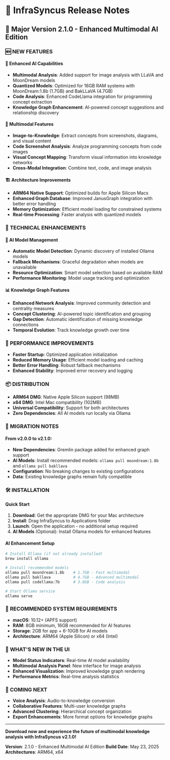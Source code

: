 # 🚀 InfraSyncus Release Notes

## 🎉 Major Version 2.1.0 - Enhanced Multimodal AI Edition

### 🆕 **NEW FEATURES**

#### 🤖 **Enhanced AI Capabilities**
- **Multimodal Analysis**: Added support for image analysis with LLaVA and MoonDream models
- **Quantized Models**: Optimized for 16GB RAM systems with MoonDream:1.8b (1.7GB) and BakLLaVA (4.7GB)
- **Code Analysis**: Enhanced CodeLlama integration for programming concept extraction
- **Knowledge Graph Enhancement**: AI-powered concept suggestions and relationship discovery

#### 🧠 **Multimodal Features**
- **Image-to-Knowledge**: Extract concepts from screenshots, diagrams, and visual content
- **Code Screenshot Analysis**: Analyze programming concepts from code images
- **Visual Concept Mapping**: Transform visual information into knowledge networks
- **Cross-Modal Integration**: Combine text, code, and image analysis

#### 🏗️ **Architecture Improvements**
- **ARM64 Native Support**: Optimized builds for Apple Silicon Macs
- **Enhanced Graph Database**: Improved JanusGraph integration with better error handling
- **Memory Optimization**: Efficient model loading for constrained systems
- **Real-time Processing**: Faster analysis with quantized models

### 🔧 **TECHNICAL ENHANCEMENTS**

#### 🎯 **AI Model Management**
- **Automatic Model Detection**: Dynamic discovery of installed Ollama models
- **Fallback Mechanisms**: Graceful degradation when models are unavailable
- **Resource Optimization**: Smart model selection based on available RAM
- **Performance Monitoring**: Model usage tracking and optimization

#### 📊 **Knowledge Graph Features**
- **Enhanced Network Analysis**: Improved community detection and centrality measures
- **Concept Clustering**: AI-powered topic identification and grouping
- **Gap Detection**: Automatic identification of missing knowledge connections
- **Temporal Evolution**: Track knowledge growth over time

### 🚀 **PERFORMANCE IMPROVEMENTS**
- **Faster Startup**: Optimized application initialization
- **Reduced Memory Usage**: Efficient model loading and caching
- **Better Error Handling**: Robust fallback mechanisms
- **Enhanced Stability**: Improved error recovery and logging

### 📦 **DISTRIBUTION**
- **ARM64 DMG**: Native Apple Silicon support (98MB)
- **x64 DMG**: Intel Mac compatibility (102MB)
- **Universal Compatibility**: Support for both architectures
- **Zero Dependencies**: All AI models run locally via Ollama

### 🔄 **MIGRATION NOTES**

#### From v2.0.0 to v2.1.0:
- **New Dependencies**: Gremlin package added for enhanced graph support
- **AI Models**: Install recommended models: `ollama pull moondream:1.8b` and `ollama pull bakllava`
- **Configuration**: No breaking changes to existing configurations
- **Data**: Existing knowledge graphs remain fully compatible

### 🛠️ **INSTALLATION**

#### **Quick Start**
1. **Download**: Get the appropriate DMG for your Mac architecture
2. **Install**: Drag InfraSyncus to Applications folder
3. **Launch**: Open the application - no additional setup required
4. **AI Models** (Optional): Install Ollama models for enhanced features

#### **AI Enhancement Setup**
```bash
# Install Ollama (if not already installed)
brew install ollama

# Install recommended models
ollama pull moondream:1.8b    # 1.7GB - Fast multimodal
ollama pull bakllava          # 4.7GB - Advanced multimodal  
ollama pull codellama:7b      # 3.8GB - Code analysis

# Start Ollama service
ollama serve
```

### 🎯 **RECOMMENDED SYSTEM REQUIREMENTS**
- **macOS**: 10.12+ (APFS support)
- **RAM**: 8GB minimum, 16GB recommended for AI features
- **Storage**: 2GB for app + 6-10GB for AI models
- **Architecture**: ARM64 (Apple Silicon) or x64 (Intel)

### 🌟 **WHAT'S NEW IN THE UI**
- **Model Status Indicators**: Real-time AI model availability
- **Multimodal Analysis Panel**: New interface for image analysis
- **Enhanced Visualization**: Improved knowledge graph rendering
- **Performance Metrics**: Real-time analysis statistics

### 🔮 **COMING NEXT**
- **Voice Analysis**: Audio-to-knowledge conversion
- **Collaborative Features**: Multi-user knowledge graphs
- **Advanced Clustering**: Hierarchical concept organization
- **Export Enhancements**: More format options for knowledge graphs

---

**Download now and experience the future of multimodal knowledge analysis with InfraSyncus v2.1.0!**

**Version**: 2.1.0 - Enhanced Multimodal AI Edition
**Build Date**: May 23, 2025
**Architectures**: ARM64, x64 
